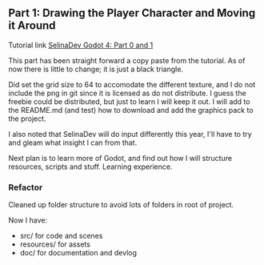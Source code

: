 ## Part 1: Drawing the Player Character and Moving it Around

Tutorial link [SelinaDev Godot 4: Part 0 and 1](https://selinadev.github.io/05-rogueliketutorial-01/)

This part has been straight forward a copy paste from the tutorial. As of now there is little to change; it is just a black triangle.

Did set the grid size to 64 to accomodate the different texture, and I do not include the png in git since it is licensed as do not distribute. I guess the freebie could be distributed, but just to learn I will keep it out. I will add to the README.md (and test) how to download and add the graphics pack to the project.

I also noted that SelinaDev will do input differently this year, I'll have to try and gleam what insight I can from that.

Next plan is to learn more of Godot, and find out how I will structure resources, scripts and stuff. Learning experience.

### Refactor

Cleaned up folder structure to avoid lots of folders in root of project.

Now I have:

 * src/ for code and scenes
 * resources/ for assets
 * doc/ for documentation and devlog
